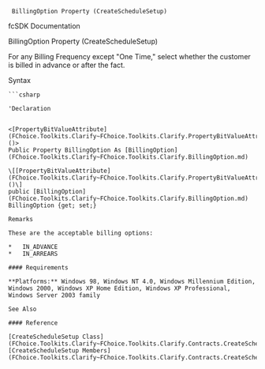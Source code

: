 ﻿     BillingOption Property (CreateScheduleSetup)                                                   

fcSDK Documentation

BillingOption Property (CreateScheduleSetup)

For any Billing Frequency except "One Time," select whether the customer is billed in advance or after the fact.

Syntax

```vbnet
```csharp

'Declaration
 

<[PropertyBitValueAttribute](FChoice.Toolkits.Clarify~FChoice.Toolkits.Clarify.PropertyBitValueAttribute.md)()>
Public Property BillingOption As [BillingOption](FChoice.Toolkits.Clarify~FChoice.Toolkits.Clarify.BillingOption.md)

\[[PropertyBitValueAttribute](FChoice.Toolkits.Clarify~FChoice.Toolkits.Clarify.PropertyBitValueAttribute.md)()\]
public [BillingOption](FChoice.Toolkits.Clarify~FChoice.Toolkits.Clarify.BillingOption.md) BillingOption {get; set;}

Remarks

These are the acceptable billing options:

*   IN_ADVANCE
*   IN_ARREARS

#### Requirements

**Platforms:** Windows 98, Windows NT 4.0, Windows Millennium Edition, Windows 2000, Windows XP Home Edition, Windows XP Professional, Windows Server 2003 family

See Also

#### Reference

[CreateScheduleSetup Class](FChoice.Toolkits.Clarify~FChoice.Toolkits.Clarify.Contracts.CreateScheduleSetup.md)  
[CreateScheduleSetup Members](FChoice.Toolkits.Clarify~FChoice.Toolkits.Clarify.Contracts.CreateScheduleSetup_members.md)